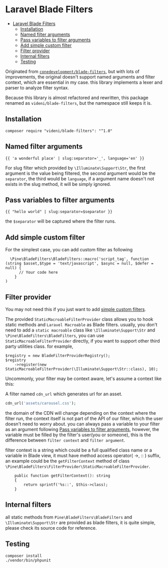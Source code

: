 Laravel Blade Filters
======================

- [Laravel Blade Filters](#laravel-blade-filters)
  - [Installation](#installation)
  - [Named filter arguments](#named-filter-arguments)
  - [Pass variables to filter arguments](#pass-variables-to-filter-arguments)
  - [Add simple custom filter](#add-simple-custom-filter)
  - [Filter provider](#filter-provider)
  - [Internal filters](#internal-filters)
  - [Testing](#testing)

Originated from [`conedevelopment/blade-filters`](https://github.com/conedevelopment/blade-filters), but with lots of improvements, the original doesn't support named arguments and filter context, which are essential in my case. this library implements a lexer and parser to analyze filter syntax. 

Because this library is almost refactored and rewritten, this package renamed as `videni/blade-filters`, but the namespace still keeps it is.

## Installation

```
composer require "videni/blade-filters": "^1.0"
```

## Named filter arguments

```
{{ 'a wonderful place' | slug:separator='_', language='en' }}
```

For slug filter which provided by `\Illuminate\Support\Str`, the first argument is the value being filtered, the second argument would be the `separator`, the third would be `language`, if a argument name doesn't not exists in the slug method, it will be simply ignored.


## Pass variables to filter arguments

```
{{ "hello world" | slug:separator=$separator }}
```

the `$separator` will be captured where the filter runs.

## Add simple custom filter

For the simplest case, you can add custom filter  as following
```
  \Pine\BladeFilters\BladeFilters::macro('script_tag', function (string $asset,$type = 'text/javascript', $async = null, $defer = null) {
      // Your code here
    }
)
```

## Filter provider

You may not need this if you just want to add [simple custom filters](#add-simple-custom-filter). 

The provided `StaticMacroableFilterProvider` class allows you to hook static methods and `Laravel Macroable` as Blade filters. usually, you don't need to add a `static macroable` class like  `\Illuminate\Support\Str` and `\Pine\BladeFilters\BladeFilters`, you can use `StaticMacroableFilterProvider` directly, if you want to support other third party utilities class. for example,

```
$registry = new BladeFilterProviderRegistry();
$registry
    ->register(new StaticMacroableFilterProvider(\Illuminate\Support\Str::class), 10);
```

Uncommonly, your filter may be context aware, let's assume a context like this:

A filter named `cdn_url` which generates url for an asset. 
```php
cdn_url('assets/carousel.css');
```
the domain of the CDN will change depending on the context where the filter run, the context itself is not part of the API of our filter, which the user doesn't need to worry about. you can always pass a variable to your filter as an argument following [Pass variables to filter arguments](#pass-variables-to-filter-arguments), however, the variable must be filled by the filter's user(you or someone), this is the difference between `filter context` and `filter argument`. 

filter context is a string which could be a full qualified class name or a variable in Blade view, it must have method access operator( ->, :: ) suffix, an example could be the  `getFilterContext` method of class `\Pine\BladeFilters\FilterProvider\StaticMacroableFilterProvider`.

```
    public function getFilterContext(): string
    {
        return sprintf('%s::', $this->class);
    }
```
## Internal filters

all static methods from `Pine\BladeFilters\BladeFilters` and `\Illuminate\Support\Str` are provided as blade filters, it is quite simple, please check its source code for reference.


## Testing

```
composer install 
./vendor/bin/phpunit
```
